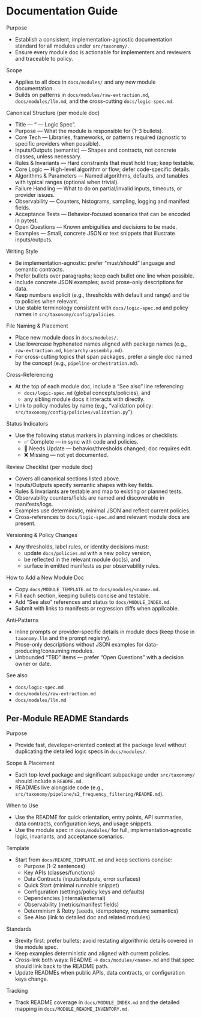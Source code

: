 # Documentation Guide

Purpose
- Establish a consistent, implementation-agnostic documentation standard for all modules under `src/taxonomy/`.
- Ensure every module doc is actionable for implementers and reviewers and traceable to policy.

Scope
- Applies to all docs in `docs/modules/` and any new module documentation.
- Builds on patterns in `docs/modules/raw-extraction.md`, `docs/modules/llm.md`, and the cross-cutting `docs/logic-spec.md`.

Canonical Structure (per module doc)
- Title — “<Module Name> — Logic Spec”.
- Purpose — What the module is responsible for (1–3 bullets).
- Core Tech — Libraries, frameworks, or patterns required (agnostic to specific providers when possible).
- Inputs/Outputs (semantic) — Shapes and contracts, not concrete classes, unless necessary.
- Rules & Invariants — Hard constraints that must hold true; keep testable.
- Core Logic — High-level algorithm or flow; defer code-specific details.
- Algorithms & Parameters — Named algorithms, defaults, and tunables with typical ranges (optional when trivial).
- Failure Handling — What to do on partial/invalid inputs, timeouts, or provider issues.
- Observability — Counters, histograms, sampling, logging and manifest fields.
- Acceptance Tests — Behavior-focused scenarios that can be encoded in pytest.
- Open Questions — Known ambiguities and decisions to be made.
- Examples — Small, concrete JSON or text snippets that illustrate inputs/outputs.

Writing Style
- Be implementation-agnostic: prefer “must/should” language and semantic contracts.
- Prefer bullets over paragraphs; keep each bullet one line when possible.
- Include concrete JSON examples; avoid prose-only descriptions for data.
- Keep numbers explicit (e.g., thresholds with default and range) and tie to policies when relevant.
- Use stable terminology consistent with `docs/logic-spec.md` and policy names in `src/taxonomy/config/policies`.

File Naming & Placement
- Place new module docs in `docs/modules/`.
- Use lowercase hyphenated names aligned with package names (e.g., `raw-extraction.md`, `hierarchy-assembly.md`).
- For cross-cutting topics that span packages, prefer a single doc named by the concept (e.g., `pipeline-orchestration.md`).

Cross-Referencing
- At the top of each module doc, include a “See also” line referencing:
  - `docs/logic-spec.md` (global concepts/policies), and
  - any sibling module docs it interacts with directly.
- Link to policy modules by name (e.g., “validation policy: `src/taxonomy/config/policies/validation.py`”).

Status Indicators
- Use the following status markers in planning indices or checklists:
  - ✅ Complete — in sync with code and policies.
  - 📝 Needs Update — behavior/thresholds changed; doc requires edit.
  - ❌ Missing — not yet documented.

Review Checklist (per module doc)
- Covers all canonical sections listed above.
- Inputs/Outputs specify semantic shapes with key fields.
- Rules & Invariants are testable and map to existing or planned tests.
- Observability counters/fields are named and discoverable in manifests/logs.
- Examples use deterministic, minimal JSON and reflect current policies.
- Cross-references to `docs/logic-spec.md` and relevant module docs are present.

Versioning & Policy Changes
- Any thresholds, label rules, or identity decisions must:
  - update `docs/policies.md` with a new policy version,
  - be reflected in the relevant module doc(s), and
  - surface in emitted manifests as per observability rules.

How to Add a New Module Doc
- Copy `docs/MODULE_TEMPLATE.md` to `docs/modules/<name>.md`.
- Fill each section, keeping bullets concise and testable.
- Add “See also” references and status to `docs/MODULE_INDEX.md`.
- Submit with links to manifests or regression diffs when applicable.

Anti‑Patterns
- Inline prompts or provider-specific details in module docs (keep those in `taxonomy.llm` and the prompt registry).
- Prose-only descriptions without JSON examples for data-producing/consuming modules.
- Unbounded “TBD” items — prefer “Open Questions” with a decision owner or date.

See also
- `docs/logic-spec.md`
- `docs/modules/raw-extraction.md`
- `docs/modules/llm.md`

## Per‑Module README Standards

Purpose
- Provide fast, developer‑oriented context at the package level without duplicating the detailed logic specs in `docs/modules/`.

Scope & Placement
- Each top‑level package and significant subpackage under `src/taxonomy/` should include a `README.md`.
- READMEs live alongside code (e.g., `src/taxonomy/pipeline/s2_frequency_filtering/README.md`).

When to Use
- Use the README for quick orientation, entry points, API summaries, data contracts, configuration keys, and usage snippets.
- Use the module spec in `docs/modules/` for full, implementation‑agnostic logic, invariants, and acceptance scenarios.

Template
- Start from `docs/README_TEMPLATE.md` and keep sections concise:
  - Purpose (1–2 sentences)
  - Key APIs (classes/functions)
  - Data Contracts (inputs/outputs, error surfaces)
  - Quick Start (minimal runnable snippet)
  - Configuration (settings/policy keys and defaults)
  - Dependencies (internal/external)
  - Observability (metrics/manifest fields)
  - Determinism & Retry (seeds, idempotency, resume semantics)
  - See Also (link to detailed doc and related modules)

Standards
- Brevity first: prefer bullets; avoid restating algorithmic details covered in the module spec.
- Keep examples deterministic and aligned with current policies.
- Cross‑link both ways: README → `docs/modules/<name>.md` and that spec should link back to the README path.
- Update READMEs when public APIs, data contracts, or configuration keys change.

Tracking
- Track README coverage in `docs/MODULE_INDEX.md` and the detailed mapping in `docs/MODULE_README_INVENTORY.md`.

